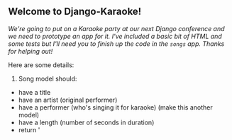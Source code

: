 ## Welcome to Django-Karaoke!

*We're going to put on a Karaoke party at our next Django conference and we need to prototype an app for it. I've included a basic bit of HTML and some tests but I'll need you to finish up the code in the `songs` app. Thanks for helping out!*

Here are some details:

1. Song model should:
  * have a title
  * have an artist (original performer)
  * have a performer (who's singing it for karaoke) (make this another model)
  * have a length (number of seconds in duration)
  * return '<title> by <artist>' when turned into a string
  
2. Performer model should:
  * have a name
  * return the name when turned into a string
  
3. Views:
  * list view, all of the songs
  * detail view, a particular song
    * tell who's performing it
  * performer view, a particular performer
    * list all of their songs
    
*Feel free to add other features, too, if you want. Like maybe the minutes:seconds version of how long the song is?*

You can check out the tests in songs/tests.py and run them with `python manage.py tests`.

Good luck!
